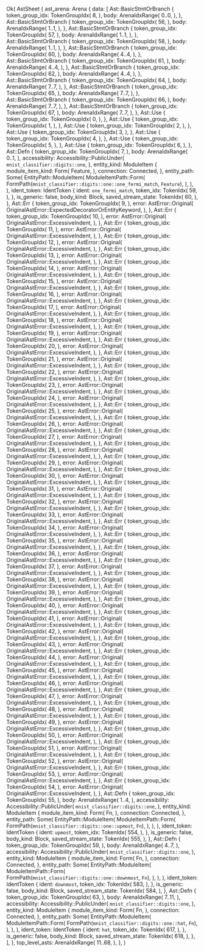 Ok(
    AstSheet {
        ast_arena: Arena {
            data: [
                Ast::BasicStmtOrBranch {
                    token_group_idx: TokenGroupIdx(
                        8,
                    ),
                    body: ArenaIdxRange(
                        0..0,
                    ),
                },
                Ast::BasicStmtOrBranch {
                    token_group_idx: TokenGroupIdx(
                        56,
                    ),
                    body: ArenaIdxRange(
                        1..1,
                    ),
                },
                Ast::BasicStmtOrBranch {
                    token_group_idx: TokenGroupIdx(
                        57,
                    ),
                    body: ArenaIdxRange(
                        1..1,
                    ),
                },
                Ast::BasicStmtOrBranch {
                    token_group_idx: TokenGroupIdx(
                        58,
                    ),
                    body: ArenaIdxRange(
                        1..1,
                    ),
                },
                Ast::BasicStmtOrBranch {
                    token_group_idx: TokenGroupIdx(
                        60,
                    ),
                    body: ArenaIdxRange(
                        4..4,
                    ),
                },
                Ast::BasicStmtOrBranch {
                    token_group_idx: TokenGroupIdx(
                        61,
                    ),
                    body: ArenaIdxRange(
                        4..4,
                    ),
                },
                Ast::BasicStmtOrBranch {
                    token_group_idx: TokenGroupIdx(
                        62,
                    ),
                    body: ArenaIdxRange(
                        4..4,
                    ),
                },
                Ast::BasicStmtOrBranch {
                    token_group_idx: TokenGroupIdx(
                        64,
                    ),
                    body: ArenaIdxRange(
                        7..7,
                    ),
                },
                Ast::BasicStmtOrBranch {
                    token_group_idx: TokenGroupIdx(
                        65,
                    ),
                    body: ArenaIdxRange(
                        7..7,
                    ),
                },
                Ast::BasicStmtOrBranch {
                    token_group_idx: TokenGroupIdx(
                        66,
                    ),
                    body: ArenaIdxRange(
                        7..7,
                    ),
                },
                Ast::BasicStmtOrBranch {
                    token_group_idx: TokenGroupIdx(
                        67,
                    ),
                    body: ArenaIdxRange(
                        7..7,
                    ),
                },
                Ast::Use {
                    token_group_idx: TokenGroupIdx(
                        0,
                    ),
                },
                Ast::Use {
                    token_group_idx: TokenGroupIdx(
                        1,
                    ),
                },
                Ast::Use {
                    token_group_idx: TokenGroupIdx(
                        2,
                    ),
                },
                Ast::Use {
                    token_group_idx: TokenGroupIdx(
                        3,
                    ),
                },
                Ast::Use {
                    token_group_idx: TokenGroupIdx(
                        4,
                    ),
                },
                Ast::Use {
                    token_group_idx: TokenGroupIdx(
                        5,
                    ),
                },
                Ast::Use {
                    token_group_idx: TokenGroupIdx(
                        6,
                    ),
                },
                Ast::Defn {
                    token_group_idx: TokenGroupIdx(
                        7,
                    ),
                    body: ArenaIdxRange(
                        0..1,
                    ),
                    accessibility: Accessibility::PublicUnder(
                        `mnist_classifier::digits::one`,
                    ),
                    entity_kind: ModuleItem {
                        module_item_kind: Form(
                            Feature,
                        ),
                        connection: Connected,
                    },
                    entity_path: Some(
                        EntityPath::ModuleItem(
                            ModuleItemPath::Form(
                                FormPath(`mnist_classifier::digits::one::one_fermi_match`, `Feature`),
                            ),
                        ),
                    ),
                    ident_token: IdentToken {
                        ident: `one_fermi_match`,
                        token_idx: TokenIdx(
                            59,
                        ),
                    },
                    is_generic: false,
                    body_kind: Block,
                    saved_stream_state: TokenIdx(
                        60,
                    ),
                },
                Ast::Err {
                    token_group_idx: TokenGroupIdx(
                        9,
                    ),
                    error: AstError::Original(
                        OriginalAstError::ExpectedDecoratorOrEntityKeyword,
                    ),
                },
                Ast::Err {
                    token_group_idx: TokenGroupIdx(
                        10,
                    ),
                    error: AstError::Original(
                        OriginalAstError::ExcessiveIndent,
                    ),
                },
                Ast::Err {
                    token_group_idx: TokenGroupIdx(
                        11,
                    ),
                    error: AstError::Original(
                        OriginalAstError::ExcessiveIndent,
                    ),
                },
                Ast::Err {
                    token_group_idx: TokenGroupIdx(
                        12,
                    ),
                    error: AstError::Original(
                        OriginalAstError::ExcessiveIndent,
                    ),
                },
                Ast::Err {
                    token_group_idx: TokenGroupIdx(
                        13,
                    ),
                    error: AstError::Original(
                        OriginalAstError::ExcessiveIndent,
                    ),
                },
                Ast::Err {
                    token_group_idx: TokenGroupIdx(
                        14,
                    ),
                    error: AstError::Original(
                        OriginalAstError::ExcessiveIndent,
                    ),
                },
                Ast::Err {
                    token_group_idx: TokenGroupIdx(
                        15,
                    ),
                    error: AstError::Original(
                        OriginalAstError::ExcessiveIndent,
                    ),
                },
                Ast::Err {
                    token_group_idx: TokenGroupIdx(
                        16,
                    ),
                    error: AstError::Original(
                        OriginalAstError::ExcessiveIndent,
                    ),
                },
                Ast::Err {
                    token_group_idx: TokenGroupIdx(
                        17,
                    ),
                    error: AstError::Original(
                        OriginalAstError::ExcessiveIndent,
                    ),
                },
                Ast::Err {
                    token_group_idx: TokenGroupIdx(
                        18,
                    ),
                    error: AstError::Original(
                        OriginalAstError::ExcessiveIndent,
                    ),
                },
                Ast::Err {
                    token_group_idx: TokenGroupIdx(
                        19,
                    ),
                    error: AstError::Original(
                        OriginalAstError::ExcessiveIndent,
                    ),
                },
                Ast::Err {
                    token_group_idx: TokenGroupIdx(
                        20,
                    ),
                    error: AstError::Original(
                        OriginalAstError::ExcessiveIndent,
                    ),
                },
                Ast::Err {
                    token_group_idx: TokenGroupIdx(
                        21,
                    ),
                    error: AstError::Original(
                        OriginalAstError::ExcessiveIndent,
                    ),
                },
                Ast::Err {
                    token_group_idx: TokenGroupIdx(
                        22,
                    ),
                    error: AstError::Original(
                        OriginalAstError::ExcessiveIndent,
                    ),
                },
                Ast::Err {
                    token_group_idx: TokenGroupIdx(
                        23,
                    ),
                    error: AstError::Original(
                        OriginalAstError::ExcessiveIndent,
                    ),
                },
                Ast::Err {
                    token_group_idx: TokenGroupIdx(
                        24,
                    ),
                    error: AstError::Original(
                        OriginalAstError::ExcessiveIndent,
                    ),
                },
                Ast::Err {
                    token_group_idx: TokenGroupIdx(
                        25,
                    ),
                    error: AstError::Original(
                        OriginalAstError::ExcessiveIndent,
                    ),
                },
                Ast::Err {
                    token_group_idx: TokenGroupIdx(
                        26,
                    ),
                    error: AstError::Original(
                        OriginalAstError::ExcessiveIndent,
                    ),
                },
                Ast::Err {
                    token_group_idx: TokenGroupIdx(
                        27,
                    ),
                    error: AstError::Original(
                        OriginalAstError::ExcessiveIndent,
                    ),
                },
                Ast::Err {
                    token_group_idx: TokenGroupIdx(
                        28,
                    ),
                    error: AstError::Original(
                        OriginalAstError::ExcessiveIndent,
                    ),
                },
                Ast::Err {
                    token_group_idx: TokenGroupIdx(
                        29,
                    ),
                    error: AstError::Original(
                        OriginalAstError::ExcessiveIndent,
                    ),
                },
                Ast::Err {
                    token_group_idx: TokenGroupIdx(
                        30,
                    ),
                    error: AstError::Original(
                        OriginalAstError::ExcessiveIndent,
                    ),
                },
                Ast::Err {
                    token_group_idx: TokenGroupIdx(
                        31,
                    ),
                    error: AstError::Original(
                        OriginalAstError::ExcessiveIndent,
                    ),
                },
                Ast::Err {
                    token_group_idx: TokenGroupIdx(
                        32,
                    ),
                    error: AstError::Original(
                        OriginalAstError::ExcessiveIndent,
                    ),
                },
                Ast::Err {
                    token_group_idx: TokenGroupIdx(
                        33,
                    ),
                    error: AstError::Original(
                        OriginalAstError::ExcessiveIndent,
                    ),
                },
                Ast::Err {
                    token_group_idx: TokenGroupIdx(
                        34,
                    ),
                    error: AstError::Original(
                        OriginalAstError::ExcessiveIndent,
                    ),
                },
                Ast::Err {
                    token_group_idx: TokenGroupIdx(
                        35,
                    ),
                    error: AstError::Original(
                        OriginalAstError::ExcessiveIndent,
                    ),
                },
                Ast::Err {
                    token_group_idx: TokenGroupIdx(
                        36,
                    ),
                    error: AstError::Original(
                        OriginalAstError::ExcessiveIndent,
                    ),
                },
                Ast::Err {
                    token_group_idx: TokenGroupIdx(
                        37,
                    ),
                    error: AstError::Original(
                        OriginalAstError::ExcessiveIndent,
                    ),
                },
                Ast::Err {
                    token_group_idx: TokenGroupIdx(
                        38,
                    ),
                    error: AstError::Original(
                        OriginalAstError::ExcessiveIndent,
                    ),
                },
                Ast::Err {
                    token_group_idx: TokenGroupIdx(
                        39,
                    ),
                    error: AstError::Original(
                        OriginalAstError::ExcessiveIndent,
                    ),
                },
                Ast::Err {
                    token_group_idx: TokenGroupIdx(
                        40,
                    ),
                    error: AstError::Original(
                        OriginalAstError::ExcessiveIndent,
                    ),
                },
                Ast::Err {
                    token_group_idx: TokenGroupIdx(
                        41,
                    ),
                    error: AstError::Original(
                        OriginalAstError::ExcessiveIndent,
                    ),
                },
                Ast::Err {
                    token_group_idx: TokenGroupIdx(
                        42,
                    ),
                    error: AstError::Original(
                        OriginalAstError::ExcessiveIndent,
                    ),
                },
                Ast::Err {
                    token_group_idx: TokenGroupIdx(
                        43,
                    ),
                    error: AstError::Original(
                        OriginalAstError::ExcessiveIndent,
                    ),
                },
                Ast::Err {
                    token_group_idx: TokenGroupIdx(
                        44,
                    ),
                    error: AstError::Original(
                        OriginalAstError::ExcessiveIndent,
                    ),
                },
                Ast::Err {
                    token_group_idx: TokenGroupIdx(
                        45,
                    ),
                    error: AstError::Original(
                        OriginalAstError::ExcessiveIndent,
                    ),
                },
                Ast::Err {
                    token_group_idx: TokenGroupIdx(
                        46,
                    ),
                    error: AstError::Original(
                        OriginalAstError::ExcessiveIndent,
                    ),
                },
                Ast::Err {
                    token_group_idx: TokenGroupIdx(
                        47,
                    ),
                    error: AstError::Original(
                        OriginalAstError::ExcessiveIndent,
                    ),
                },
                Ast::Err {
                    token_group_idx: TokenGroupIdx(
                        48,
                    ),
                    error: AstError::Original(
                        OriginalAstError::ExcessiveIndent,
                    ),
                },
                Ast::Err {
                    token_group_idx: TokenGroupIdx(
                        49,
                    ),
                    error: AstError::Original(
                        OriginalAstError::ExcessiveIndent,
                    ),
                },
                Ast::Err {
                    token_group_idx: TokenGroupIdx(
                        50,
                    ),
                    error: AstError::Original(
                        OriginalAstError::ExcessiveIndent,
                    ),
                },
                Ast::Err {
                    token_group_idx: TokenGroupIdx(
                        51,
                    ),
                    error: AstError::Original(
                        OriginalAstError::ExcessiveIndent,
                    ),
                },
                Ast::Err {
                    token_group_idx: TokenGroupIdx(
                        52,
                    ),
                    error: AstError::Original(
                        OriginalAstError::ExcessiveIndent,
                    ),
                },
                Ast::Err {
                    token_group_idx: TokenGroupIdx(
                        53,
                    ),
                    error: AstError::Original(
                        OriginalAstError::ExcessiveIndent,
                    ),
                },
                Ast::Err {
                    token_group_idx: TokenGroupIdx(
                        54,
                    ),
                    error: AstError::Original(
                        OriginalAstError::ExcessiveIndent,
                    ),
                },
                Ast::Defn {
                    token_group_idx: TokenGroupIdx(
                        55,
                    ),
                    body: ArenaIdxRange(
                        1..4,
                    ),
                    accessibility: Accessibility::PublicUnder(
                        `mnist_classifier::digits::one`,
                    ),
                    entity_kind: ModuleItem {
                        module_item_kind: Form(
                            Fn,
                        ),
                        connection: Connected,
                    },
                    entity_path: Some(
                        EntityPath::ModuleItem(
                            ModuleItemPath::Form(
                                FormPath(`mnist_classifier::digits::one::upmost`, `Fn`),
                            ),
                        ),
                    ),
                    ident_token: IdentToken {
                        ident: `upmost`,
                        token_idx: TokenIdx(
                            554,
                        ),
                    },
                    is_generic: false,
                    body_kind: Block,
                    saved_stream_state: TokenIdx(
                        555,
                    ),
                },
                Ast::Defn {
                    token_group_idx: TokenGroupIdx(
                        59,
                    ),
                    body: ArenaIdxRange(
                        4..7,
                    ),
                    accessibility: Accessibility::PublicUnder(
                        `mnist_classifier::digits::one`,
                    ),
                    entity_kind: ModuleItem {
                        module_item_kind: Form(
                            Fn,
                        ),
                        connection: Connected,
                    },
                    entity_path: Some(
                        EntityPath::ModuleItem(
                            ModuleItemPath::Form(
                                FormPath(`mnist_classifier::digits::one::downmost`, `Fn`),
                            ),
                        ),
                    ),
                    ident_token: IdentToken {
                        ident: `downmost`,
                        token_idx: TokenIdx(
                            583,
                        ),
                    },
                    is_generic: false,
                    body_kind: Block,
                    saved_stream_state: TokenIdx(
                        584,
                    ),
                },
                Ast::Defn {
                    token_group_idx: TokenGroupIdx(
                        63,
                    ),
                    body: ArenaIdxRange(
                        7..11,
                    ),
                    accessibility: Accessibility::PublicUnder(
                        `mnist_classifier::digits::one`,
                    ),
                    entity_kind: ModuleItem {
                        module_item_kind: Form(
                            Fn,
                        ),
                        connection: Connected,
                    },
                    entity_path: Some(
                        EntityPath::ModuleItem(
                            ModuleItemPath::Form(
                                FormPath(`mnist_classifier::digits::one::hat`, `Fn`),
                            ),
                        ),
                    ),
                    ident_token: IdentToken {
                        ident: `hat`,
                        token_idx: TokenIdx(
                            617,
                        ),
                    },
                    is_generic: false,
                    body_kind: Block,
                    saved_stream_state: TokenIdx(
                        618,
                    ),
                },
            ],
        },
        top_level_asts: ArenaIdxRange(
            11..68,
        ),
    },
)